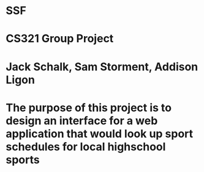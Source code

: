 # SSF

# CS321 Group Project

# Jack Schalk, Sam Storment, Addison Ligon

# The purpose of this project is to design an interface for a web application that would look up sport schedules for local highschool sports

